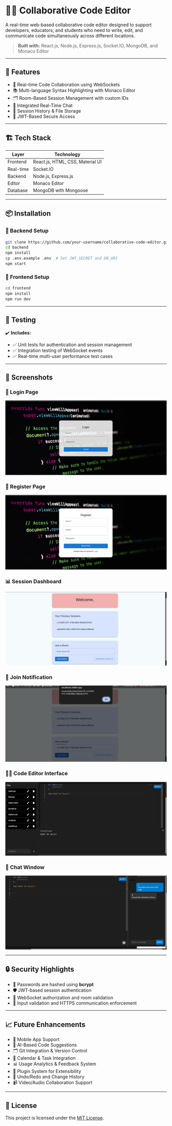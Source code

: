 # 🧑‍💻 Collaborative Code Editor

A real-time web-based collaborative code editor designed to support developers, educators, and students who need to write, edit, and communicate code simultaneously across different locations.

> **Built with:** React.js, Node.js, Express.js, Socket.IO, MongoDB, and Monaco Editor

---

## 🚀 Features

- 🧠 Real-time Code Collaboration using WebSockets  
- 📚 Multi-language Syntax Highlighting with Monaco Editor  
- 🗂️ Room-Based Session Management with custom IDs  
- 💬 Integrated Real-Time Chat  
- 📜 Session History & File Storage  
- 🔐 JWT-Based Secure Access  

---

## 🏗️ Tech Stack

| Layer       | Technology                              |
|-------------|------------------------------------------|
| Frontend    | React.js, HTML, CSS, Material UI         |
| Real-time   | Socket.IO                                |
| Backend     | Node.js, Express.js                      |
| Editor      | Monaco Editor                            |
| Database    | MongoDB with Mongoose                    |

---

## 📦 Installation

### 🔧 Backend Setup

```bash
git clone https://github.com/your-username/collaborative-code-editor.git
cd backend
npm install
cp .env.example .env  # Set JWT_SECRET and DB_URI
npm start
```
### 🔧 Frontend Setup

```bash
cd frontend
npm install
npm run dev
```
---

## 🧪 Testing

✔️ **Includes:**

- ✅ Unit tests for authentication and session management  
- ✅ Integration testing of WebSocket events  
- ✅ Real-time multi-user performance test cases  

---

## 📸 Screenshots

### 🔐 Login Page
![Login](frontend/screenshots/Login.png)

### 📝 Register Page
![Register](frontend/screenshots/Register.png)

### 📊 Session Dashboard
![Session Dashboard](frontend/screenshots/Session_Dashboard.png)

### 🚪 Join Notification
![Join Notification](frontend/screenshots/Join_Notification.png)

### 🧑‍💻 Code Editor Interface
![Code Editor](frontend/screenshots/Code_Editor_Interface.png)

### 💬 Chat Window
![Chat Window](frontend/screenshots/Chat_Window.png)

---

## 🔒 Security Highlights

- 🔑 Passwords are hashed using **bcrypt**
- 🛡️ JWT-based session authentication
- 🔐 WebSocket authorization and room validation
- 🧼 Input validation and HTTPS communication enforcement

---

## 📈 Future Enhancements

- 📱 Mobile App Support  
- 🧠 AI-Based Code Suggestions  
- 🗂️ Git Integration & Version Control  
- 📆 Calendar & Task Integration  
- 📊 Usage Analytics & Feedback System  
- 🧩 Plugin System for Extensibility  
- 🔁 Undo/Redo and Change History  
- 📹 Video/Audio Collaboration Support  

---
## 📄 License

This project is licensed under the [MIT License](LICENSE).





